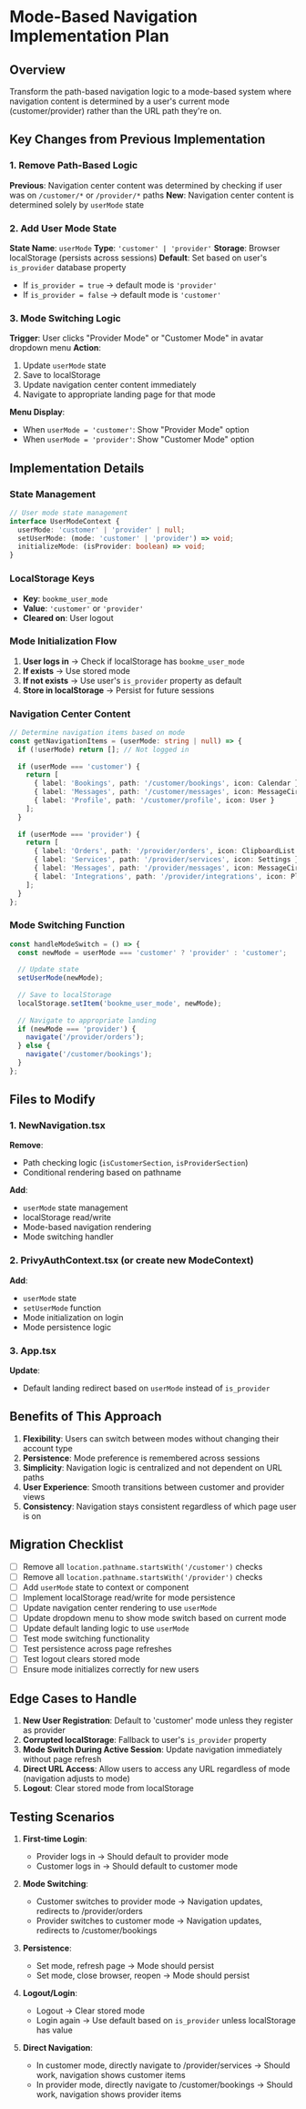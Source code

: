 # Mode-Based Navigation Implementation Plan

## Overview
Transform the path-based navigation logic to a mode-based system where navigation content is determined by a user's current mode (customer/provider) rather than the URL path they're on.

## Key Changes from Previous Implementation

### 1. Remove Path-Based Logic
**Previous**: Navigation center content was determined by checking if user was on `/customer/*` or `/provider/*` paths
**New**: Navigation center content is determined solely by `userMode` state

### 2. Add User Mode State
**State Name**: `userMode`
**Type**: `'customer' | 'provider'`
**Storage**: Browser localStorage (persists across sessions)
**Default**: Set based on user's `is_provider` database property
- If `is_provider = true` → default mode is `'provider'`
- If `is_provider = false` → default mode is `'customer'`

### 3. Mode Switching Logic
**Trigger**: User clicks "Provider Mode" or "Customer Mode" in avatar dropdown menu
**Action**: 
1. Update `userMode` state
2. Save to localStorage
3. Update navigation center content immediately
4. Navigate to appropriate landing page for that mode

**Menu Display**:
- When `userMode = 'customer'`: Show "Provider Mode" option
- When `userMode = 'provider'`: Show "Customer Mode" option

## Implementation Details

### State Management
```typescript
// User mode state management
interface UserModeContext {
  userMode: 'customer' | 'provider' | null;
  setUserMode: (mode: 'customer' | 'provider') => void;
  initializeMode: (isProvider: boolean) => void;
}
```

### LocalStorage Keys
- **Key**: `bookme_user_mode`
- **Value**: `'customer'` or `'provider'`
- **Cleared on**: User logout

### Mode Initialization Flow
1. **User logs in** → Check if localStorage has `bookme_user_mode`
2. **If exists** → Use stored mode
3. **If not exists** → Use user's `is_provider` property as default
4. **Store in localStorage** → Persist for future sessions

### Navigation Center Content
```typescript
// Determine navigation items based on mode
const getNavigationItems = (userMode: string | null) => {
  if (!userMode) return []; // Not logged in
  
  if (userMode === 'customer') {
    return [
      { label: 'Bookings', path: '/customer/bookings', icon: Calendar },
      { label: 'Messages', path: '/customer/messages', icon: MessageCircle },
      { label: 'Profile', path: '/customer/profile', icon: User }
    ];
  }
  
  if (userMode === 'provider') {
    return [
      { label: 'Orders', path: '/provider/orders', icon: ClipboardList },
      { label: 'Services', path: '/provider/services', icon: Settings },
      { label: 'Messages', path: '/provider/messages', icon: MessageCircle },
      { label: 'Integrations', path: '/provider/integrations', icon: Plug }
    ];
  }
};
```

### Mode Switching Function
```typescript
const handleModeSwitch = () => {
  const newMode = userMode === 'customer' ? 'provider' : 'customer';
  
  // Update state
  setUserMode(newMode);
  
  // Save to localStorage
  localStorage.setItem('bookme_user_mode', newMode);
  
  // Navigate to appropriate landing
  if (newMode === 'provider') {
    navigate('/provider/orders');
  } else {
    navigate('/customer/bookings');
  }
};
```

## Files to Modify

### 1. NewNavigation.tsx
**Remove**:
- Path checking logic (`isCustomerSection`, `isProviderSection`)
- Conditional rendering based on pathname

**Add**:
- `userMode` state management
- localStorage read/write
- Mode-based navigation rendering
- Mode switching handler

### 2. PrivyAuthContext.tsx (or create new ModeContext)
**Add**:
- `userMode` state
- `setUserMode` function
- Mode initialization on login
- Mode persistence logic

### 3. App.tsx
**Update**:
- Default landing redirect based on `userMode` instead of `is_provider`

## Benefits of This Approach

1. **Flexibility**: Users can switch between modes without changing their account type
2. **Persistence**: Mode preference is remembered across sessions
3. **Simplicity**: Navigation logic is centralized and not dependent on URL paths
4. **User Experience**: Smooth transitions between customer and provider views
5. **Consistency**: Navigation stays consistent regardless of which page user is on

## Migration Checklist

- [ ] Remove all `location.pathname.startsWith('/customer')` checks
- [ ] Remove all `location.pathname.startsWith('/provider')` checks
- [ ] Add `userMode` state to context or component
- [ ] Implement localStorage read/write for mode persistence
- [ ] Update navigation center rendering to use `userMode`
- [ ] Update dropdown menu to show mode switch based on current mode
- [ ] Update default landing logic to use `userMode`
- [ ] Test mode switching functionality
- [ ] Test persistence across page refreshes
- [ ] Test logout clears stored mode
- [ ] Ensure mode initializes correctly for new users

## Edge Cases to Handle

1. **New User Registration**: Default to 'customer' mode unless they register as provider
2. **Corrupted localStorage**: Fallback to user's `is_provider` property
3. **Mode Switch During Active Session**: Update navigation immediately without page refresh
4. **Direct URL Access**: Allow users to access any URL regardless of mode (navigation adjusts to mode)
5. **Logout**: Clear stored mode from localStorage

## Testing Scenarios

1. **First-time Login**:
   - Provider logs in → Should default to provider mode
   - Customer logs in → Should default to customer mode

2. **Mode Switching**:
   - Customer switches to provider mode → Navigation updates, redirects to /provider/orders
   - Provider switches to customer mode → Navigation updates, redirects to /customer/bookings

3. **Persistence**:
   - Set mode, refresh page → Mode should persist
   - Set mode, close browser, reopen → Mode should persist

4. **Logout/Login**:
   - Logout → Clear stored mode
   - Login again → Use default based on `is_provider` unless localStorage has value

5. **Direct Navigation**:
   - In customer mode, directly navigate to /provider/services → Should work, navigation shows customer items
   - In provider mode, directly navigate to /customer/bookings → Should work, navigation shows provider items